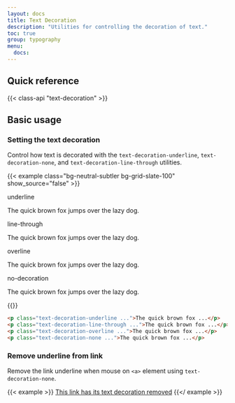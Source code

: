 ```yaml
---
layout: docs
title: Text Decoration
description: "Utilities for controlling the decoration of text."
toc: true
group: typography
menu:
  docs:    
---
```


## Quick reference

{{< class-api "text-decoration" >}}

## Basic usage

### Setting the text decoration

Control how text is decorated with the `text-decoration-underline`, `text-decoration-none`, and `text-decoration-line-through` utilities.

{{< example class="bg-neutral-subtler bg-grid-slate-100" show_source="false" >}}
<div class="d-flex flex-column gap-4">
  <div>
    <span class="text-body-tertiary fs-sm fw-semibold mb-3 font-spacemono">underline</span>
    <p class="text-decoration-underline fs-5 fw-semibold">The quick brown fox jumps over the lazy dog.</p>
  </div>
  <div>
    <span class="text-body-tertiary fs-sm fw-semibold mb-3 font-spacemono">line-through</span>
    <p class="text-decoration-line-through fs-5 fw-semibold">The quick brown fox jumps over the lazy dog.</p>
  </div>
  <div>
    <span class="text-body-tertiary fs-sm fw-semibold mb-3 font-spacemono">overline</span>
    <p class="text-decoration-overline fs-5 fw-semibold">The quick brown fox jumps over the lazy dog.</p>
  </div>
  <div>
    <span class="text-body-tertiary fs-sm fw-semibold mb-3 font-spacemono">no-decoration</span>
    <p class="text-decoration-none fs-5 fw-semibold">The quick brown fox jumps over the lazy dog.</p>
  </div>
</div>
{{</ example >}}

```html
<p class="text-decoration-underline ...">The quick brown fox ...</p>
<p class="text-decoration-line-through ...">The quick brown fox ...</p>
<p class="text-decoration-overline ...">The quick brown fox ...</p>
<p class="text-decoration-none ...">The quick brown fox ...</p>
```

### Remove underline from link

Remove the link underline when mouse on `<a>` element using `text-decoration-none`.

{{< example >}}
<a href="#" class="text-decoration-none">This link has its text decoration removed</a>
{{</ example >}}